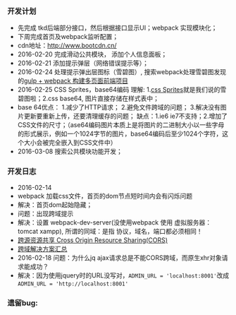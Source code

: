 ### 开发计划
* 先完成 tkd后端部分接口，然后根据接口显示UI；webpack 实现模块化；
* 下周完成首页及webpack监听配置；
* cdn地址：http://www.bootcdn.cn/
* 2016-02-20 完成滑动公共模块， 添加个人信息面板；
* 2016-02-21 添加提示弹层（网络错误提示等）；
* 2016-02-24 处理提示弹出层图标（雪碧图）, 搜索webpack处理雪碧图发现的[gulp + webpack 构建多页面前端项目](https://segmentfault.com/a/1190000003969465?_ea=441560)
* 2016-02-25 CSS Sprites，base64编码 理解: 1.[css Sprites](http://baike.baidu.com/link?url=lN45Y6tRGnuyJd8FxIJeWCKnBk90DwgGNiz4k2B653lqSURYfobyS1GIkkRSNDAdvlbWWL7GGFjXAsMXotdNrK)就是我们说的雪碧图啦；2.css base64, 图片直接存储在样式表中；
* base 64优点： 1.减少了HTTP请求； 2.避免文件跨域的问题； 3.解决没有图片更新要重新上传，还要清理缓存的问题；
缺点：1.ie6 ie7不支持；2.增加了CSS文件的尺寸；（ase64编码图片本质上是将图片的二进制大小以一些字母的形式展示，例如一个1024字节的图片，base64编码后至少1024个字符，这个大小会被完全嵌入到CSS文件中）
* 2016-03-08 搜索公共模块功能开发；

### 开发日志
* 2016-02-14 
* webpack 加载css文件，首页的dom节点短时间内会有闪烁问题
* 解决：首页dom起始隐藏；
* 问题：出现跨域提示
* 解决：设置 webpack-dev-server(没使用webpack 使用 虚拟服务器：tomcat xampp), 所谓的同域：是指 协议，域名，端口都必须相同！
* [跨源资源共享 Cross Origin Resource Sharing(CORS)](http://twlidong.github.io/blog/2013/12/22/kua-yuan-zi-yuan-gong-xiang-cross-origin-resource-sharing-cors/)
* [跨域解决方案汇总](http://www.cnblogs.com/think/archive/2010/06/23/1763616.html)
* 2016-02-18 问题：为什么jq ajax请求总是不能CORS跨域，而原生xhr对象请求能成功？
* 解决：因为使用jquery时的URL没写对，`ADMIN_URL = 'localhost:8001'`改成`ADMIN_URL = 'http://localhost:8001'`


### 遗留bug:
